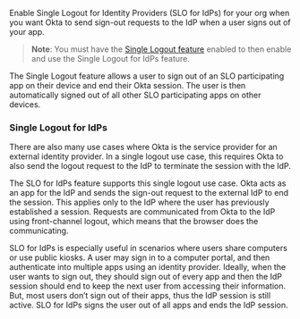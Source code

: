 Enable Single Logout for Identity Providers (SLO for IdPs) for your org when you want Okta to send sign-out requests to the IdP when a user signs out of your app.

> **Note**: You must have the [Single Logout feature](/docs/guides/single-logout/saml2/main/) enabled to then enable and use the Single Logout for IdPs feature.

The Single Logout feature allows a user to sign out of an SLO participating app on their device and end their Okta session. The user is then automatically signed out of all other SLO participating apps on other devices.

### Single Logout for IdPs

There are also many use cases where Okta is the service provider for an external identity provider. In a single logout use case, this requires Okta to also send the logout request to the IdP to terminate the session with the IdP.

The SLO for IdPs feature supports this single logout use case. Okta acts as an app for the IdP and sends the sign-out request to the external IdP to end the session. This applies only to the IdP where the user has previously established a session. Requests are communicated from Okta to the IdP using front-channel logout, which means that the browser does the communicating.

SLO for IdPs is especially useful in scenarios where users share computers or use public kiosks. A user may sign in to a computer portal, and then authenticate into multiple apps using an identity provider. Ideally, when the user wants to sign out, they should sign out of every app and then the IdP session should end to keep the next user from accessing their information. But, most users don’t sign out of their apps, thus the IdP session is still active. SLO for IdPs signs the user out of all apps and ends the IdP session.
